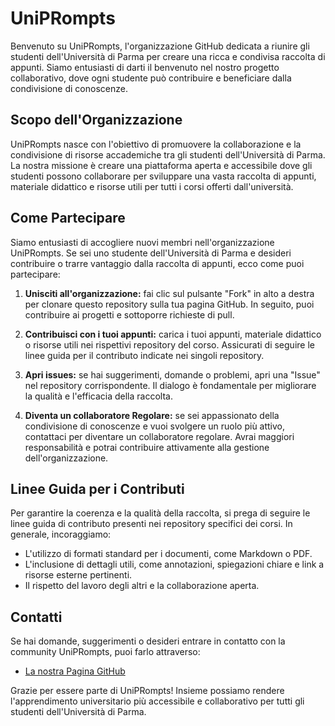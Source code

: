 # UniPRompts

Benvenuto su UniPRompts, l'organizzazione GitHub dedicata a riunire gli studenti dell'Università di Parma per creare una ricca e condivisa raccolta di appunti. 
Siamo entusiasti di darti il benvenuto nel nostro progetto collaborativo, dove ogni studente può contribuire e beneficiare dalla condivisione di conoscenze.

## Scopo dell'Organizzazione

UniPRompts nasce con l'obiettivo di promuovere la collaborazione e la condivisione di risorse accademiche tra gli studenti dell'Università di Parma.
La nostra missione è creare una piattaforma aperta e accessibile dove gli studenti possono collaborare per sviluppare una vasta raccolta di appunti, materiale didattico e risorse utili per tutti i corsi offerti dall'università.

## Come Partecipare

Siamo entusiasti di accogliere nuovi membri nell'organizzazione UniPRompts. Se sei uno studente dell'Università di Parma e desideri contribuire o trarre vantaggio dalla raccolta di appunti, ecco come puoi partecipare:

1. **Unisciti all'organizzazione:** fai clic sul pulsante "Fork" in alto a destra per clonare questo repository sulla tua pagina GitHub. In seguito, puoi contribuire ai progetti e sottoporre richieste di pull.

2. **Contribuisci con i tuoi appunti:** carica i tuoi appunti, materiale didattico o risorse utili nei rispettivi repository del corso. Assicurati di seguire le linee guida per il contributo indicate nei singoli repository.

3. **Apri issues:** se hai suggerimenti, domande o problemi, apri una "Issue" nel repository corrispondente. Il dialogo è fondamentale per migliorare la qualità e l'efficacia della raccolta.

4. **Diventa un collaboratore Regolare:** se sei appassionato della condivisione di conoscenze e vuoi svolgere un ruolo più attivo, contattaci per diventare un collaboratore regolare. Avrai maggiori responsabilità e potrai contribuire attivamente alla gestione dell'organizzazione.

## Linee Guida per i Contributi

Per garantire la coerenza e la qualità della raccolta, si prega di seguire le linee guida di contributo presenti nei repository specifici dei corsi. In generale, incoraggiamo:

- L'utilizzo di formati standard per i documenti, come Markdown o PDF.
- L'inclusione di dettagli utili, come annotazioni, spiegazioni chiare e link a risorse esterne pertinenti.
- Il rispetto del lavoro degli altri e la collaborazione aperta.

## Contatti

Se hai domande, suggerimenti o desideri entrare in contatto con la community UniPRompts, puoi farlo attraverso:

- [La nostra Pagina GitHub](https://github.com/UniPRompts)
<!-- [Il nostro Canale Discord](#inserisci_link_discord) -->

Grazie per essere parte di UniPRompts! Insieme possiamo rendere l'apprendimento universitario più accessibile e collaborativo per tutti gli studenti dell'Università di Parma.
